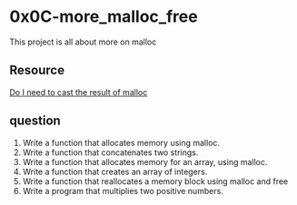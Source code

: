 # 0x0C-more_malloc_free
This project is all about more on malloc

## Resource
[Do I need to cast the result of malloc](https://stackoverflow.com/questions/605845/do-i-cast-the-result-of-malloc)

## question
1. Write a function that allocates memory using malloc. <br>
2. Write a function that concatenates two strings.
3. Write a function that allocates memory for an array, using malloc.
4. Write a function that creates an array of integers.
5. Write a function that reallocates a memory block using malloc and free
6. Write a program that multiplies two positive numbers.
